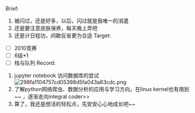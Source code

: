 Brief:
1. 被闪过，还是好多，以后，闪过就是我唯一的消遣
2. 还是要注意皮肤保养，每天晚上弄吧
3. 还是计日程功，间歇反省更为合适
Target:
- [ ] 2010竞赛
- [ ] 6级*1
- [ ] 栈与队列
Record:
1. jupyter notebook 访问数据库的尝试
![298fa1104757cd05398d5fa043a63cdc.png](../../_resources/298fa1104757cd05398d5fa043a63cdc.png)
2. 了解python网络爬虫、数据分析的应用与学习方向，在linux kernel也有用到~~ ，逐渐走向integral coder>>
3. 算了，我还是想活的轻松点，先安安心心地成长吧~~

